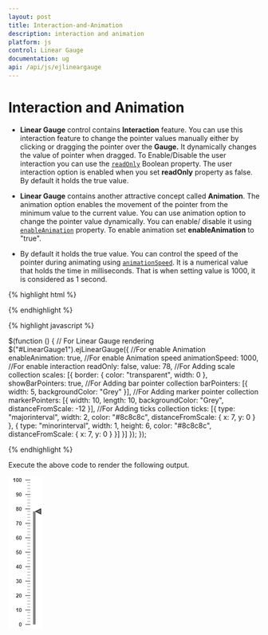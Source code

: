 ```yaml
---
layout: post
title: Interaction-and-Animation
description: interaction and animation
platform: js
control: Linear Gauge
documentation: ug
api: /api/js/ejlineargauge
---
```


# Interaction and Animation

* **Linear Gauge** control contains **Interaction** feature. You can use this interaction feature to change the pointer values manually either by clicking or dragging the pointer over the **Gauge.** It dynamically changes the value of pointer when dragged. To Enable/Disable the user interaction you can use the [`readOnly`](../api/js/ejlineargauge#members:readonly) Boolean property. The user interaction option is enabled when you set **readOnly** property as false. By default it holds the true value.

* **Linear Gauge** contains another attractive concept called **Animation**. The animation option enables the movement of the pointer from the minimum value to the current value. You can use animation option to change the pointer value dynamically. You can enable/ disable it using [`enableAnimation`](../api/js/ejlineargauge#members:enableanimation) property. To enable animation set **enableAnimation** to "true". 

* By default it holds the true value. You can control the speed of the pointer during animating using [`animationSpeed`](../api/js/ejlineargauge#members:animationspeed). It is a numerical value that holds the time in milliseconds. That is when setting value is 1000, it is considered as 1 second.


{% highlight html %}

<div id="LinearGauge1"></div>

{% endhighlight %}

{% highlight javascript %}

$(function () {
        // For Linear Gauge rendering
        $("#LinearGauge1").ejLinearGauge({
            //For enable Animation
            enableAnimation: true,
            //For enable Animation speed
            animationSpeed: 1000,
            //For enable interaction
            readOnly: false,
            value: 78,
            //For Adding scale collection
            scales: [{
                border: { color: "transparent", width: 0 },
                showBarPointers: true,
                //For Adding bar pointer collection 
                barPointers: [{ width: 5, backgroundColor: "Grey" }],
                //For Adding marker pointer collection
                markerPointers: [{
                    width: 10, length: 10, backgroundColor: "Grey", distanceFromScale: -12
                }],
                //For Adding ticks collection
                ticks: [{
                    type: "majorinterval", width: 2,
                    color: "#8c8c8c", distanceFromScale: { x: 7, y: 0 }
                },
                {
                    type: "minorinterval", width: 1, height: 6,
                    color: "#8c8c8c", distanceFromScale: { x: 7, y: 0 }
                }]
            }]
        });
    });


{% endhighlight %}



Execute the above code to render the following output.

![](/js/LinearGauge/Interaction-and-Animation_images/Interaction-and-Animation_img1.png)



